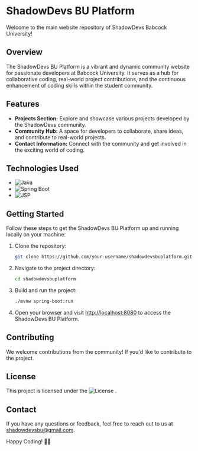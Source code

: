 # ShadowDevs BU Platform

Welcome to the main website repository of ShadowDevs Babcock University!

## Overview

The ShadowDevs BU Platform is a vibrant and dynamic community website for passionate developers at Babcock University. It serves as a hub for collaborative coding, real-world project contributions, and the continuous enhancement of coding skills within the student community.

## Features

- **Projects Section:** Explore and showcase various projects developed by the ShadowDevs community.
- **Community Hub:** A space for developers to collaborate, share ideas, and contribute to real-world projects.
- **Contact Information:** Connect with the community and get involved in the exciting world of coding.

## Technologies Used

- ![Java](https://img.shields.io/badge/Java-007396?style=for-the-badge&logo=java&logoColor=white)
- ![Spring Boot](https://img.shields.io/badge/Spring_Boot-6DB33F?style=for-the-badge&logo=spring-boot&logoColor=white)
- ![JSP](https://img.shields.io/badge/JSP-007396?style=for-the-badge&logo=java&logoColor=white)

## Getting Started

Follow these steps to get the ShadowDevs BU Platform up and running locally on your machine:

1. Clone the repository:

    ```bash
    git clone https://github.com/your-username/shadowdevsbuplatform.git
    ```

2. Navigate to the project directory:

    ```bash
    cd shadowdevsbuplatform
    ```

3. Build and run the project:

    ```bash
    ./mvnw spring-boot:run
    ```

4. Open your browser and visit [http://localhost:8080](http://localhost:8080) to access the ShadowDevs BU Platform.

## Contributing

We welcome contributions from the community! If you'd like to contribute to the project.

## License

This project is licensed under the ![License](https://img.shields.io/badge/License-MIT-blue.svg)
.

## Contact

If you have any questions or feedback, feel free to reach out to us at [shadowdevsbu@gmail.com](mailto:shadowdevsbu@gmail.com).

Happy Coding! 🚀✨
